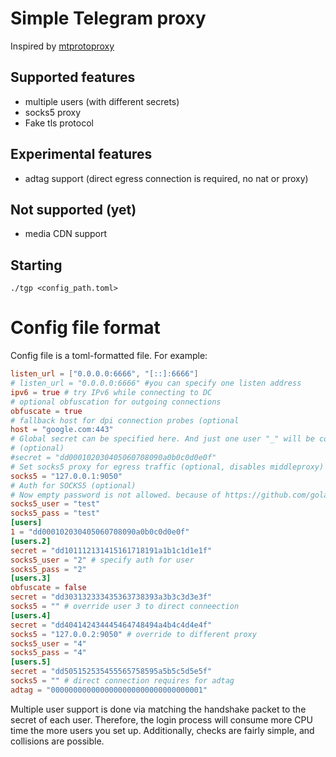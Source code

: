 # Simple Telegram proxy #

Inspired by [mtprotoproxy](https://github.com/alexbers/mtprotoproxy)

## Supported features ##
- multiple users (with different secrets)
- socks5 proxy
- Fake tls protocol
## Experimental features
- adtag support (direct egress connection is required, no nat or proxy)

## Not supported (yet) ##
- media CDN support

## Starting ##

`./tgp <config_path.toml>`

# Config file format
Config file is a toml-formatted file. For example:
```toml
listen_url = ["0.0.0.0:6666", "[::]:6666"]
# listen_url = "0.0.0.0:6666" #you can specify one listen address
ipv6 = true # try IPv6 while connecting to DC
# optional obfuscation for outgoing connections
obfuscate = true
# fallback host for dpi connection probes (optional
host = "google.com:443"
# Global secret can be specified here. And just one user "_" will be configured.
# (optional)
#secret = "dd000102030405060708090a0b0c0d0e0f"
# Set socks5 proxy for egress traffic (optional, disables middleproxy)
socks5 = "127.0.0.1:9050"
# Auth for SOCKS5 (optional)
# Now empty password is not allowed. because of https://github.com/golang/go/issues/57285
socks5_user = "test"
socks5_pass = "test"
[users]
1 = "dd000102030405060708090a0b0c0d0e0f"
[users.2] 
secret = "dd101112131415161718191a1b1c1d1e1f"
socks5_user = "2" # specify auth for user
socks5_pass = "2"
[users.3]
obfuscate = false
secret = "dd303132333435363738393a3b3c3d3e3f"
socks5 = "" # override user 3 to direct conneection
[users.4]
secret = "dd404142434445464748494a4b4c4d4e4f"
socks5 = "127.0.0.2:9050" # override to different proxy
socks5_user = "4" 
socks5_pass = "4"
[users.5]
secret = "dd505152535455565758595a5b5c5d5e5f"
socks5 = "" # direct connection requires for adtag
adtag = "0000000000000000000000000000000001"
```

Multiple user support is done via matching the handshake packet to the secret of
each user. Therefore, the login process will consume more CPU time the more
users you set up. Additionally, checks are fairly simple, and collisions are
possible.